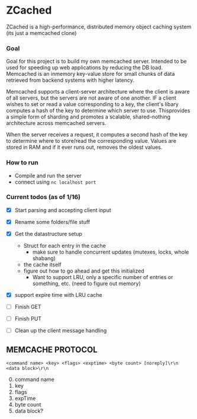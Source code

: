 # ZCached
ZCached is a high-performance, distributed memory object caching system (its just a memcached clone)

### Goal
Goal for this project is to build my own memcached server. Intended to be used for  speeding up web applications by reducing the DB load.
Memcached is an inmemory key-value store for small chunks of data retrieved from backend systems with higher latency. 


Memcached supports a client-server architecture where the client is aware of all servers, but the servers are not aware of one another.
IF a client wishes to set or read a value corresponding to a key, the client's libary computes a hash of the key to determine which server to use. Thisprovides a simple form of sharding and promotes a scalable, shared-nothing architecture across memcached servers.

When the server receives a request, it computes a second hash of the key to determine where to store/read the corresponding value. Values are stored in RAM and if it ever runs out, removes the oldest values. 

### How to run
- Compile and run the server
- connect using `nc localhost port`

### Current todos (as of 1/16) 
- [x] Start parsing and accepting client input
- [x] Rename some folders/file stuff
- [x] Get the datastructure setup 
    - Struct for each entry in the cache
        - make sure to handle concurrent updates (mutexes, locks, whole shabang)
    - the cache itself 
    - figure out how to go ahead and get this initialized
        - Want to support LRU, only a specific number of entries or something, etc. (need to figure out memory) 

- [x] support expire time with LRU cache 
    
- [ ] Finish GET
- [ ] Finish PUT
- [ ] Clean up the client message handling

## MEMCACHE PROTOCOL
```
<command name> <key> <flags> <exptime> <byte count> [noreply]\r\n
<data block>\r\n
```

0. command name
1. key
2. flags
3. expTime
4. byte count
5. data block?
